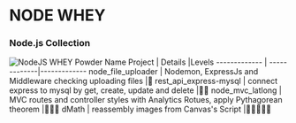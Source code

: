 # NODE WHEY
### Node.js Collection

![NodeJS WHEY Powder](https://github.com/samiti3d/node-whey/blob/main/nodewhey2.png)
Name Project  | Details      |Levels
------------- | -------------|-------------
node_file_uploader  | Nodemon, ExpressJs and Middleware checking uploading files |💊
rest_api_express-mysql  | connect express to mysql by get, create, update and delete |💊💊
node_mvc_latlong  | MVC routes and controller styles with Analytics Rotues, apply Pythagorean theorem |💊💊💊
dMath  | reassembly images from Canvas's Script |💊💊💊💊💊
